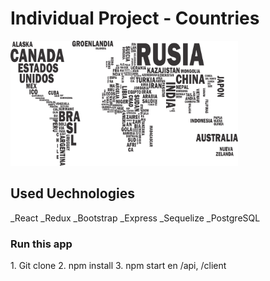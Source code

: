 

# Individual Project - Countries

<p align="left">
  <img height="200" src="./countries.png" />
</p>

## Used Uechnologies
_React
_Redux
_Bootstrap
_Express
_Sequelize
_PostgreSQL

<h3>Run this app</h3>
1. Git clone
2. npm install
3. npm start en /api, /client
